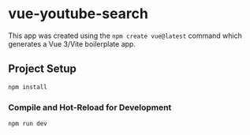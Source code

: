 # vue-youtube-search

This app was created using the `npm create vue@latest` command which generates a Vue 3/Vite boilerplate app.

## Project Setup

```sh
npm install
```

### Compile and Hot-Reload for Development

```sh
npm run dev
```
